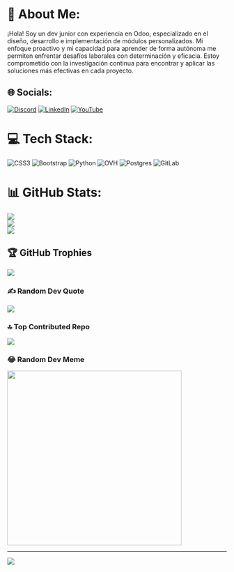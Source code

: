 # 💫 About Me:
¡Hola! Soy un dev junior con experiencia en Odoo, especializado en el diseño, desarrollo e implementación de módulos personalizados. Mi enfoque proactivo y mi capacidad para aprender de forma autónoma me permiten enfrentar desafíos laborales con determinación y eficacia. Estoy comprometido con la investigación continua para encontrar y aplicar las soluciones más efectivas en cada proyecto.


## 🌐 Socials:
[![Discord](https://img.shields.io/badge/Discord-%237289DA.svg?logo=discord&logoColor=white)](https://discord.gg/adrian_porras) [![LinkedIn](https://img.shields.io/badge/LinkedIn-%230077B5.svg?logo=linkedin&logoColor=white)](https://linkedin.com/in/porras25) [![YouTube](https://img.shields.io/badge/YouTube-%23FF0000.svg?logo=YouTube&logoColor=white)](https://youtube.com/@odoosystem) 

# 💻 Tech Stack:
![CSS3](https://img.shields.io/badge/css3-%231572B6.svg?style=for-the-badge&logo=css3&logoColor=white) ![Bootstrap](https://img.shields.io/badge/bootstrap-%238511FA.svg?style=for-the-badge&logo=bootstrap&logoColor=white) ![Python](https://img.shields.io/badge/python-3670A0?style=for-the-badge&logo=python&logoColor=ffdd54) ![OVH](https://img.shields.io/badge/ovh-%23123F6D.svg?style=for-the-badge&logo=ovh&logoColor=#123F6D) ![Postgres](https://img.shields.io/badge/postgres-%23316192.svg?style=for-the-badge&logo=postgresql&logoColor=white) ![GitLab](https://img.shields.io/badge/gitlab-%23181717.svg?style=for-the-badge&logo=gitlab&logoColor=white)
# 📊 GitHub Stats:
![](https://github-readme-stats.vercel.app/api?username=porrasadrian&theme=monokai&hide_border=false&include_all_commits=true&count_private=true)<br/>
![](https://github-readme-streak-stats.herokuapp.com/?user=porrasadrian&theme=monokai&hide_border=false)<br/>
![](https://github-readme-stats.vercel.app/api/top-langs/?username=porrasadrian&theme=monokai&hide_border=false&include_all_commits=true&count_private=true&layout=compact)

## 🏆 GitHub Trophies
![](https://github-profile-trophy.vercel.app/?username=porrasadrian&theme=monokai&no-frame=false&no-bg=false&margin-w=4)

### ✍️ Random Dev Quote
![](https://quotes-github-readme.vercel.app/api?type=horizontal&theme=radical)

### 🔝 Top Contributed Repo
![](https://github-contributor-stats.vercel.app/api?username=porrasadrian&limit=5&theme=dark&combine_all_yearly_contributions=true)

### 😂 Random Dev Meme
<img src='https://memer-new.vercel.app/' style="height: 400px;"/>

---
[![](https://visitcount.itsvg.in/api?id=porrasadrian&icon=0&color=0)](https://visitcount.itsvg.in)

<!-- Proudly created with GPRM ( https://gprm.itsvg.in ) -->
